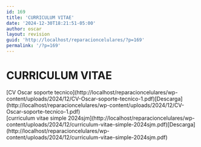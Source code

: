 ```yaml
---
id: 169
title: 'CURRICULUM VITAE'
date: '2024-12-30T18:21:51-05:00'
author: oscar
layout: revision
guid: 'http://localhost/reparacioncelulares/?p=169'
permalink: '/?p=169'
---
```


# CURRICULUM VITAE

<div class="wp-block-file" data-wp-interactive="core/file"><object aria-label="Incrustado de CV Oscar soporte tecnico." class="wp-block-file__embed" data="http://localhost/reparacioncelulares/wp-content/uploads/2024/12/CV-Oscar-soporte-tecnico-1.pdf" data-wp-bind--hidden="!state.hasPdfPreview" hidden="" style="width:100%;height:600px" type="application/pdf"></object>[CV Oscar soporte tecnico](http://localhost/reparacioncelulares/wp-content/uploads/2024/12/CV-Oscar-soporte-tecnico-1.pdf)[Descarga](http://localhost/reparacioncelulares/wp-content/uploads/2024/12/CV-Oscar-soporte-tecnico-1.pdf)</div><div class="wp-block-file" data-wp-interactive="core/file"><object aria-label="Incrustado de curriculum vitae simple 2024sjm." class="wp-block-file__embed" data="http://localhost/reparacioncelulares/wp-content/uploads/2024/12/curriculum-vitae-simple-2024sjm.pdf" data-wp-bind--hidden="!state.hasPdfPreview" hidden="" style="width:100%;height:600px" type="application/pdf"></object>[curriculum vitae simple 2024sjm](http://localhost/reparacioncelulares/wp-content/uploads/2024/12/curriculum-vitae-simple-2024sjm.pdf)[Descarga](http://localhost/reparacioncelulares/wp-content/uploads/2024/12/curriculum-vitae-simple-2024sjm.pdf)</div>